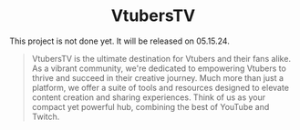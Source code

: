 <h1 align="center" id="title">VtubersTV</h1>


This project is not done yet. It will be released on 05.15.24.


> VtubersTV is the ultimate destination for Vtubers and their fans alike. As a vibrant community, we're dedicated to empowering Vtubers to thrive and succeed in their creative journey. Much more than just a platform, we offer a suite of tools and resources designed to elevate content creation and sharing experiences. Think of us as your compact yet powerful hub, combining the best of YouTube and Twitch.
